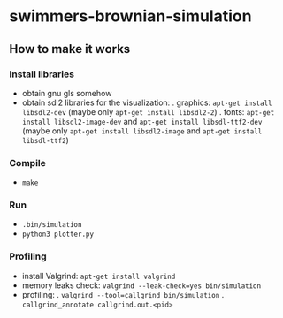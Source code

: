 # swimmers-brownian-simulation

## How to make it works

### Install libraries
- obtain gnu gls somehow
- obtain sdl2 libraries for the visualization:
. graphics: ```apt-get install libsdl2-dev``` (maybe only ```apt-get install libsdl2-2```)
. fonts: ```apt-get install libsdl2-image-dev``` and ```apt-get install libsdl-ttf2-dev``` (maybe only ```apt-get install libsdl2-image``` and ```apt-get install libsdl-ttf2```)

### Compile
-   ```make```

### Run
-   ```.bin/simulation```
-   ```python3 plotter.py```

### Profiling
- install Valgrind: ```apt-get install valgrind```
- memory leaks check: ```valgrind --leak-check=yes bin/simulation```
- profiling:
. ```valgrind --tool=callgrind bin/simulation```
. ```callgrind_annotate callgrind.out.<pid>```
